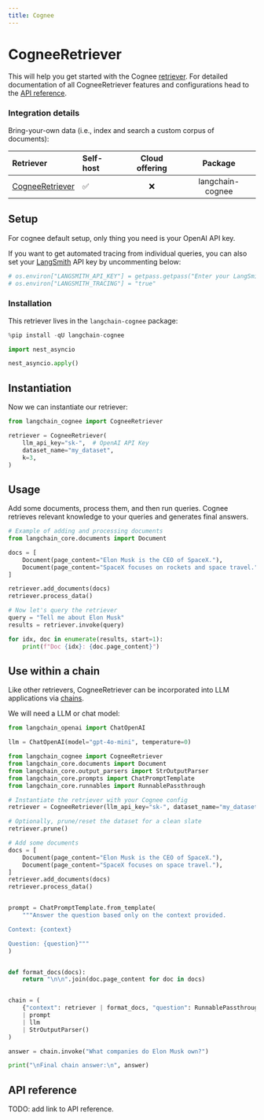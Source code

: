 ```yaml
---
title: Cognee
---
```


# CogneeRetriever

This will help you get started with the Cognee [retriever](/oss/concepts/retrievers). For detailed documentation of all CogneeRetriever features and configurations head to the [API reference](https://python.langchain.com/api_reference/community/retrievers/langchain_community.retrievers.cognee.CogneeRetriever.html).

### Integration details

Bring-your-own data (i.e., index and search a custom corpus of documents):

| Retriever | Self-host | Cloud offering | Package |
| :--- | :--- | :---: | :---: |
[CogneeRetriever](https://python.langchain.com/api_reference/community/retrievers/langchain_community.retrievers.cognee.CogneeRetriever.html) | ✅ | ❌ | langchain-cognee |

## Setup

For cognee default setup, only thing you need is your OpenAI API key.


If you want to get automated tracing from individual queries, you can also set your [LangSmith](https://docs.smith.langchain.com/) API key by uncommenting below:


```python
# os.environ["LANGSMITH_API_KEY"] = getpass.getpass("Enter your LangSmith API key: ")
# os.environ["LANGSMITH_TRACING"] = "true"
```

### Installation

This retriever lives in the `langchain-cognee` package:


```python
%pip install -qU langchain-cognee
```


```python
import nest_asyncio

nest_asyncio.apply()
```

## Instantiation

Now we can instantiate our retriever:


```python
from langchain_cognee import CogneeRetriever

retriever = CogneeRetriever(
    llm_api_key="sk-",  # OpenAI API Key
    dataset_name="my_dataset",
    k=3,
)
```

## Usage

Add some documents, process them, and then run queries. Cognee retrieves relevant knowledge to your queries and generates final answers.


```python
# Example of adding and processing documents
from langchain_core.documents import Document

docs = [
    Document(page_content="Elon Musk is the CEO of SpaceX."),
    Document(page_content="SpaceX focuses on rockets and space travel."),
]

retriever.add_documents(docs)
retriever.process_data()

# Now let's query the retriever
query = "Tell me about Elon Musk"
results = retriever.invoke(query)

for idx, doc in enumerate(results, start=1):
    print(f"Doc {idx}: {doc.page_content}")
```

## Use within a chain

Like other retrievers, CogneeRetriever can be incorporated into LLM applications via [chains](/oss/how-to/sequence/).

We will need a LLM or chat model:

<ChatModelTabs customVarName="llm" />


```python
from langchain_openai import ChatOpenAI

llm = ChatOpenAI(model="gpt-4o-mini", temperature=0)
```


```python
from langchain_cognee import CogneeRetriever
from langchain_core.documents import Document
from langchain_core.output_parsers import StrOutputParser
from langchain_core.prompts import ChatPromptTemplate
from langchain_core.runnables import RunnablePassthrough

# Instantiate the retriever with your Cognee config
retriever = CogneeRetriever(llm_api_key="sk-", dataset_name="my_dataset", k=3)

# Optionally, prune/reset the dataset for a clean slate
retriever.prune()

# Add some documents
docs = [
    Document(page_content="Elon Musk is the CEO of SpaceX."),
    Document(page_content="SpaceX focuses on space travel."),
]
retriever.add_documents(docs)
retriever.process_data()


prompt = ChatPromptTemplate.from_template(
    """Answer the question based only on the context provided.

Context: {context}

Question: {question}"""
)


def format_docs(docs):
    return "\n\n".join(doc.page_content for doc in docs)


chain = (
    {"context": retriever | format_docs, "question": RunnablePassthrough()}
    | prompt
    | llm
    | StrOutputParser()
)
```


```python
answer = chain.invoke("What companies do Elon Musk own?")

print("\nFinal chain answer:\n", answer)
```

## API reference

TODO: add link to API reference.
